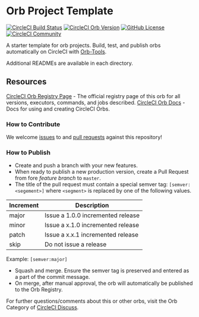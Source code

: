 # Orb Project Template

[![CircleCI Build Status](https://circleci.com/gh/nbialostosky/test-orb.svg?style=shield "CircleCI Build Status")](https://circleci.com/gh/nbialostosky/test-orb) [![CircleCI Orb Version](https://img.shields.io/badge/endpoint.svg?url=https://badges.circleci.io/orb/nbialostosky2/test-orb)](https://circleci.com/orbs/registry/orb/nbialostosky2/test-orb) [![GitHub License](https://img.shields.io/badge/license-MIT-lightgrey.svg)](https://raw.githubusercontent.com/nbialostosky/test-orb/master/LICENSE) [![CircleCI Community](https://img.shields.io/badge/community-CircleCI%20Discuss-343434.svg)](https://discuss.circleci.com/c/ecosystem/orbs)



A starter template for orb projects. Build, test, and publish orbs automatically on CircleCI with [Orb-Tools](https://circleci.com/orbs/registry/orb/circleci/orb-tools).

Additional READMEs are available in each directory.



## Resources

[CircleCI Orb Registry Page](https://circleci.com/orbs/registry/orb/nbialostosky2/test-orb) - The official registry page of this orb for all versions, executors, commands, and jobs described.
[CircleCI Orb Docs](https://circleci.com/docs/2.0/orb-intro/#section=configuration) - Docs for using and creating CircleCI Orbs.

### How to Contribute

We welcome [issues](https://github.com/nbialostosky/test-orb/issues) to and [pull requests](https://github.com/nbialostosky/test-orb/pulls) against this repository!

### How to Publish
* Create and push a branch with your new features.
* When ready to publish a new production version, create a Pull Request from fore _feature branch_ to `master`.
* The title of the pull request must contain a special semver tag: `[semver:<segement>]` where `<segment>` is replaced by one of the following values.

| Increment | Description|
| ----------| -----------|
| major     | Issue a 1.0.0 incremented release|
| minor     | Issue a x.1.0 incremented release|
| patch     | Issue a x.x.1 incremented release|
| skip      | Do not issue a release|

Example: `[semver:major]`

* Squash and merge. Ensure the semver tag is preserved and entered as a part of the commit message.
* On merge, after manual approval, the orb will automatically be published to the Orb Registry.


For further questions/comments about this or other orbs, visit the Orb Category of [CircleCI Discuss](https://discuss.circleci.com/c/orbs).

